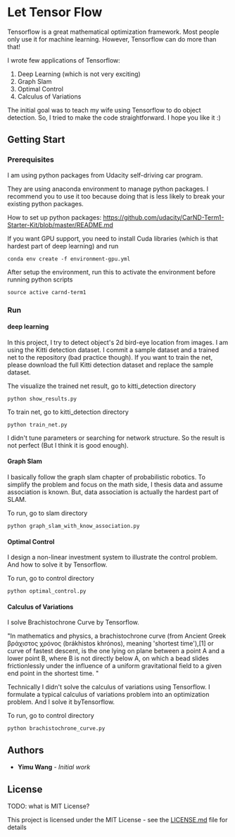 # Let Tensor Flow

Tensorflow is a great mathematical optimization framework. Most people only use it for machine learning. However, Tensorflow can do more than that! 

I wrote few applications of Tensorflow:
   1. Deep Learning (which is not very exciting)
   2. Graph Slam
   3. Optimal Control
   4. Calculus of Variations

The initial goal was to teach my wife using Tensorflow to do object detection. So, I tried to make the code straightforward. I hope you like it :)

## Getting Start

### Prerequisites

I am using python packages from Udacity self-driving car program. 

They are using anaconda environment to manage python packages. I recommend you to use it too because doing that is less likely to break your existing python packages.

How to set up python packages: https://github.com/udacity/CarND-Term1-Starter-Kit/blob/master/README.md

If you want GPU support, you need to install Cuda libraries (which is that hardest part of deep learning) and run 
```
conda env create -f environment-gpu.yml
```  

After setup the environment, run this to activate the environment before running python scripts
```
source active carnd-term1
```
### Run 
#### deep learning
In this project, I try to detect object's 2d bird-eye location from images. I am using the Kitti detection dataset. I commit a sample dataset and a trained net to the repository (bad practice though). If you want to train the net, please download the full Kitti detection dataset and replace the sample dataset.

The visualize the trained net result, go to kitti_detection directory

```
python show_results.py
```

To train net, go to kitti_detection directory

```
python train_net.py
```

I didn't tune parameters or searching for network structure. So the result is not perfect (But I think it is good enough).

#### Graph Slam
I basically follow the graph slam chapter of probabilistic robotics. To simplify the problem and focus on the math side, I thesis data and assume association is known. But, data association is actually the hardest part of SLAM.

To run, go to slam directory
```
python graph_slam_with_know_association.py
```

#### Optimal Control
I design a non-linear investment system to illustrate the control problem. And how to solve it by Tensorflow.

To run, go to control directory
```
python optimal_control.py
```

#### Calculus of Variations

I solve Brachistochrone Curve by Tensorflow. 

"In mathematics and physics, a brachistochrone curve (from Ancient Greek βράχιστος χρόνος (brákhistos khrónos), meaning 'shortest time'),[1] or curve of fastest descent, is the one lying on plane between a point A and a lower point B, where B is not directly below A, on which a bead slides frictionlessly under the influence of a uniform gravitational field to a given end point in the shortest time. " 

Technically I didn't solve the calculus of variations using Tensorflow. I formulate a typical calculus of variations problem into an optimization problem. And I solve it byTensorflow.

To run, go to control directory
```
python brachistochrone_curve.py
```


## Authors

* **Yimu Wang** - *Initial work*


## License
TODO: what is MIT License?

This project is licensed under the MIT License - see the [LICENSE.md](LICENSE.md) file for details
